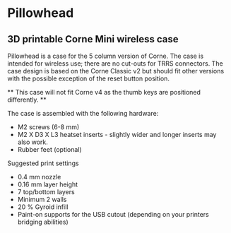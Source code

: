 # Pillowhead
## 3D printable Corne Mini wireless case

Pillowhead is a case for the 5 column version of Corne. The case is intended for wireless use; there are no cut-outs for TRRS connectors. The case design is based on the Corne Classic v2 but should fit other versions with the possible exception of the reset button position.

** This case will not fit Corne v4 as the thumb keys are positioned differently. **

The case is assembled with the following hardware:
- M2 screws (6-8 mm)
- M2 X D3 X L3 heatset inserts - slightly wider and longer inserts may also work.
- Rubber feet (optional)

Suggested print settings
- 0.4 mm nozzle
- 0.16 mm layer height
- 7 top/bottom layers
- Minimum 2 walls
- 20 % Gyroid infill
- Paint-on supports for the USB cutout (depending on your printers bridging abilities)
